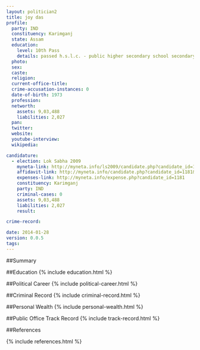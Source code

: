 ```yaml
---
layout: politician2
title: joy das
profile: 
  party: IND
  constituency: Karimganj
  state: Assam
  education: 
    level: 10th Pass
    details: passed h.s.l.c. - public higher secondary school secondary board of education assam in the year 1982
  photo: 
  sex: 
  caste: 
  religion: 
  current-office-title: 
  crime-accusation-instances: 0
  date-of-birth: 1973
  profession: 
  networth: 
    assets: 9,03,488
    liabilities: 2,027
  pan: 
  twitter: 
  website: 
  youtube-interview: 
  wikipedia: 

candidature: 
  - election: Lok Sabha 2009
    myneta-link: http://myneta.info/ls2009/candidate.php?candidate_id=1181
    affidavit-link: http://myneta.info/candidate.php?candidate_id=1181&scan=original
    expenses-link: http://myneta.info/expense.php?candidate_id=1181
    constituency: Karimganj 
    party: IND
    criminal-cases: 0
    assets: 9,03,488
    liabilities: 2,027
    result:  

crime-record: 

date: 2014-01-28
version: 0.0.5
tags: 
---
```

##Summary


##Education
{% include education.html %}


##Political Career
{% include political-career.html %}


##Criminal Record
{% include criminal-record.html %}


##Personal Wealth
{% include personal-wealth.html %}


##Public Office Track Record
{% include track-record.html %}


##References


{% include references.html %}